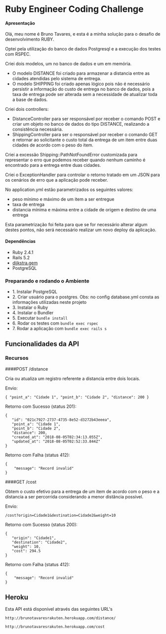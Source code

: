 Ruby Engineer Coding Challenge
 =======================

#### Apresentação

Olá, meu nome é Bruno Tavares, e esta é a minha solução para o desafio de desenvolvimento RUBY.

Optei pela utilização do banco de dados Postgresql e a execução dos testes com RSPEC.

Criei dois modelos, um no banco de dados e um em memória.

* O modelo DISTANCE foi criado para armazenar a distancia entre as cidades atendidas pelo sistema de entrega.
* O modelo SHIPPING foi criado apenas lógico pois não é necessário persistir a informação do custo de entrega no banco de dados, pois a taxa de entrega pode ser alterada sem a necessidade de atualizar toda a base de dados.

Criei dois controllers:

* DistanceController para ser responsável por receber o comando POST e criar um objeto no banco de dados do tipo DISTANCE, realizando a consistência necessária.
* ShippingController para ser o responsável por receber o comando GET e retornar ao solicitante o custo total da entrega de um item entre duas cidades de acordo com o peso do item.

Criei a excessão Shipping::PathNotFoundError customizada para representar o erro que podemos receber quando nenhum caminho é encontrado para a entrega entre duas cidades.

Criei o ExceptionHandler para controlar o retorno tratado em um JSON para os cenários de erro que a aplicação pode receber.

No application.yml estão parametrizados os seguintes valores:

* peso mínimo e máximo de um item a ser entregue
* taxa de entrega
* distancia mínima e máxima entre a cidade de origem e destino de uma entrega

Esta parametrização foi feita para que se for necessário alterar algum destes pontos, não será necessário realizar um novo deploy da aplicação.

#### Dependências

* Ruby 2.4.1
* Rails 5.2
* [dijkstra.gem](https://github.com/oscartanner/dijkstra.gem)
* PostgreSQL

### Preparando e rodando o Ambiente

* 1\. Instalar PostgreSQL
* 2\. Criar usuário para o postgres. Obs: no config database.yml consta as informações utilizadas neste projeto
* 3\. Instalar o Ruby
* 4\. Instalar o Bundler
* 5\. Executar ``` bundle install ```
* 6\. Rodar os testes com ``` bundle exec rspec ```
* 7\. Rodar a aplicação com ``` bundle exec rails s ```

## Funcionalidades da API

 ### Recursos

 ####POST /distance

 Cria ou atualiza um registro referente a distancia entre dois locais.

 Envio:

```{ "point_a": "Cidade 1", "point_b": "Cidade 2", "distance": 200 } ```

 Retorno com Sucesso (status 201):

 ```
 {
    "id": "021c7927-2737-4735-8e52-d3272b43eeea",
    "point_a": "Cidade 1",
    "point_b": "Cidade 2",
    "distance": 200,
    "created_at": "2018-08-05T02:34:13.055Z",
    "updated_at": "2018-08-05T02:52:33.844Z"
}
```

Retorno com Falha (status 412):

```
{
    "message": "Record invalid"
}
```

 ####GET /cost

 Obtem o custo efetivo para a entrega de um item de acordo com o peso e a distancia a ser percorrida considerando a menor distância possível.

 Envio:

```/cost?origin=Cidade1&destination=Cidade2&weight=10 ```

 Retorno com Sucesso (status 200):

 ```
{
    "origin": "Cidade1",
    "destination": "Cidade2",
    "weight": 10,
    "cost": 294.5
}
```

Retorno com Falha (status 412):

```
{
    "message": "Record invalid"
}
```

## Heroku

Esta API está disponível através das seguintes URL's

```
http://brunotavaresrakuten.herokuapp.com/distance/
```

```
http://brunotavaresrakuten.herokuapp.com/cost
```
